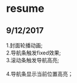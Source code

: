 # resume
## 9/12/2017
1.封面轮播动画;    <br>
2.导航条触发fixed效果;<br>
3.滚动条触发导航高亮; <br>  
4.导航条显示当前位置高亮； <br>  
